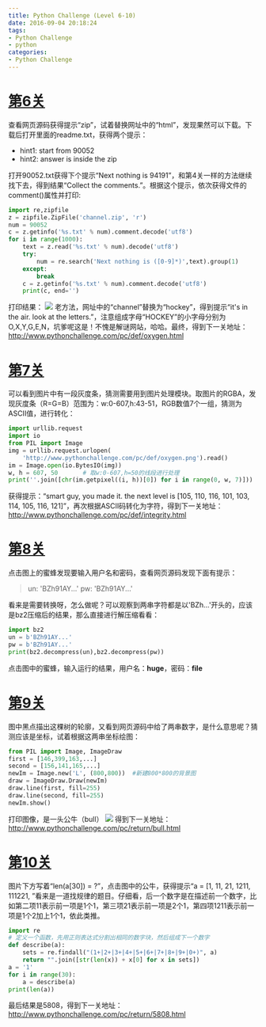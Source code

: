 ```yaml
---
title: Python Challenge (Level 6-10)
date: 2016-09-04 20:18:24
tags:
- Python Challenge
- python
categories:
- Python Challenge
---
```

# [第6关](http://www.pythonchallenge.com/pc/def/channel.html)
查看网页源码获得提示“zip”，试着替换网址中的“html”，发现果然可以下载。下载后打开里面的readme.txt，获得两个提示：
 - hint1: start from 90052
 - hint2: answer is inside the zip

<!-- more -->

打开90052.txt获得下个提示“Next nothing is 94191”，和第4关一样的方法继续找下去，得到结果“Collect the comments.”。根据这个提示，依次获得文件的comment()属性并打印:

``` python
import re,zipfile
z = zipfile.ZipFile('channel.zip', 'r')
num = 90052
c = z.getinfo('%s.txt' % num).comment.decode('utf8')
for i in range(1000):
    text = z.read('%s.txt' % num).decode('utf8')
    try:
        num = re.search('Next nothing is ([0-9]*)',text).group(1)
    except:
        break
    c = z.getinfo('%s.txt' % num).comment.decode('utf8')
    print(c, end='')
```

打印结果：
![](http://i2.buimg.com/567571/ce2ab8aee019488b.png)
老方法，网址中的“channel”替换为“hockey”，得到提示“it's in the air. look at the letters.”，注意组成字母“HOCKEY”的小字母分别为O,X,Y,G,E,N，坑爹呢这是！不愧是解谜网站，哈哈。最终，得到下一关地址：http://www.pythonchallenge.com/pc/def/oxygen.html



# [第7关](http://www.pythonchallenge.com/pc/def/oxygen.html)
可以看到图片中有一段灰度条，猜测需要用到图片处理模块。取图片的RGBA，发现灰度条（R=G=B）范围为：w:0-607,h:43-51，RGB数值7个一组，猜测为ASCII值，进行转化：

``` python
import urllib.request
import io
from PIL import Image
img = urllib.request.urlopen(
    'http://www.pythonchallenge.com/pc/def/oxygen.png').read()
im = Image.open(io.BytesIO(img))
w, h = 607, 50 		 # 取w:0-607,h=50的线段进行处理
print(''.join([chr(im.getpixel((i, h))[0]) for i in range(0, w, 7)]))
```

获得提示：“smart guy, you made it. the next level is [105, 110, 116, 101, 103, 114, 105, 116, 121]”，再次根据ASCII码转化为字符，得到下一关地址：http://www.pythonchallenge.com/pc/def/integrity.html


# [第8关]()
点击图上的蜜蜂发现要输入用户名和密码，查看网页源码发现下面有提示：

>un: 'BZh91AY...'
>pw: 'BZh91AY...'

看来是需要转换呀，怎么做呢？可以观察到两串字符都是以'BZh...'开头的，应该是bz2压缩后的结果，那么直接进行解压缩看看：

``` python
import bz2
un = b'BZh91AY...'
pw = b'BZh91AY...'
print(bz2.decompress(un),bz2.decompress(pw))
```

点击图中的蜜蜂，输入运行的结果，用户名：**huge**，密码：**file**


# [第9关](http://www.pythonchallenge.com/pc/return/good.html)
图中黑点描出这棵树的轮廓，又看到网页源码中给了两串数字，是什么意思呢？猜测应该是坐标，试着根据这两串坐标绘图：

``` python
from PIL import Image, ImageDraw
first = [146,399,163,...]
second = [156,141,165,...]
newIm = Image.new('L', (800,800))  #新建800*800的背景图
draw = ImageDraw.Draw(newIm)
draw.line(first, fill=255)
draw.line(second, fill=255)
newIm.show()
```

打印图像，是一头公牛（bull）
![](http://i2.buimg.com/567571/0cf2ad06cf30292d.jpg)
得到下一关地址：http://www.pythonchallenge.com/pc/return/bull.html

# [第10关](http://www.pythonchallenge.com/pc/return/bull.html)
图片下方写着“len(a[30]) = ?”，点击图中的公牛，获得提示“a = [1, 11, 21, 1211, 111221, ”看来是一道找规律的题目。仔细看，后一个数字是在描述前一个数字，比如第二项11表示前一项是1个1，第三项21表示前一项是2个1，第四项1211表示前一项是1个2加上1个1，依此类推。

``` python
import re
# 定义一个函数，先用正则表达式分割出相同的数字块，然后组成下一个数字
def describe(a):
    sets = re.findall("(1+|2+|3+|4+|5+|6+|7+|8+|9+|0+)", a)
    return "".join([str(len(x)) + x[0] for x in sets])
a = '1'
for i in range(30):
    a = describe(a)
print(len(a))
```

最后结果是5808，得到下一关地址：http://www.pythonchallenge.com/pc/return/5808.html